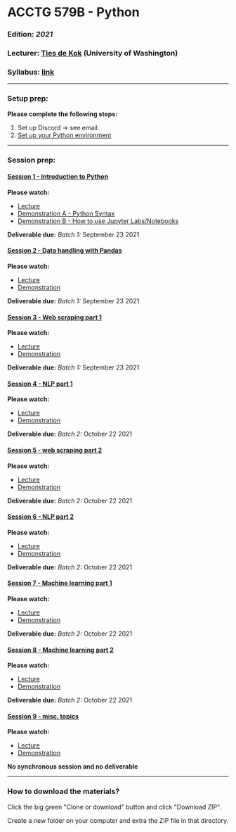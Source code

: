 # ACCTG 579B - Python
### Edition: *2021*
### Lecturer: <a href="https://www.tiesdekok.com" target="_blank">Ties de Kok</a> (University of Washington)
### Syllabus: <a href='https://github.com/TiesdeKok/acctg-579B/blob/master/syllabus.pdf'>link</a>

----
### Setup prep:

**Please complete the following steps:**

1. Set up Discord -> see email.
2. <a href='https://github.com/TiesdeKok/acctg-579B/blob/master/setup-python.md'>Set up your Python environment</a>

----
### Session prep:

#### <u>Session 1 - Introduction to Python</u> 

**Please watch:** 

- <a href='https://uw.hosted.panopto.com/Panopto/Pages/Viewer.aspx?id=3f9690bc-9996-4ada-a84d-ac2a012c737c'>Lecture</a>  
- <a href='https://uw.hosted.panopto.com/Panopto/Pages/Viewer.aspx?id=ae07d870-ffa3-4372-8b2f-ad94011de9e4'>Demonstration A - Python Syntax</a>  
- <a href="https://uw.hosted.panopto.com/Panopto/Pages/Viewer.aspx?id=c3a0132d-4c38-44f7-9c3d-ac2a012c8e95">Demonstration B - How to use Jupyter Labs/Notebooks</a> 

**Deliverable due:** _Batch 1:_ September 23 2021

#### <u>Session 2 - Data handling with Pandas</u> 

**Please watch:**  

- <a href='https://uw.hosted.panopto.com/Panopto/Pages/Viewer.aspx?id=888e522b-de45-45e3-91aa-ac2a012d1fe6'>Lecture</a>  
- <a href='https://uw.hosted.panopto.com/Panopto/Pages/Viewer.aspx?id=6b7e2ce5-86e0-47c1-b1df-ac2a012dc845'>Demonstration</a>  

**Deliverable due:** _Batch 1:_ September 23 2021

#### <u>Session 3 - Web scraping part 1</u>

**Please watch:**  

- <a href='https://uw.hosted.panopto.com/Panopto/Pages/Viewer.aspx?id=dc546b44-df04-4094-b571-ac2a012fed10'>Lecture</a>  
- <a href='https://uw.hosted.panopto.com/Panopto/Pages/Viewer.aspx?id=4a271a62-cf3a-4fe8-b167-ac2a0131d7a8'>Demonstration</a>  

**Deliverable due:** _Batch 1:_ September 23 2021

#### <u>Session 4 - NLP part 1</u> 

**Please watch:**  

* <a href='https://uw.hosted.panopto.com/Panopto/Pages/Viewer.aspx?id=b21c94c3-3e23-4394-accc-ac2a01331dd9'>Lecture</a>  
* <a href='https://uw.hosted.panopto.com/Panopto/Pages/Viewer.aspx?id=9dfb10f2-4fd2-4838-aa36-ac2f0150efc6'>Demonstration</a> 

**Deliverable due:** _Batch 2:_ October 22 2021

#### <u>Session 5 - web scraping part 2</u> 

**Please watch:**  

* <a href='https://uw.hosted.panopto.com/Panopto/Pages/Viewer.aspx?id=b7c4ed44-ab1e-44f2-b0f1-ac3e00010be2'>Lecture</a>  
* <a href='https://uw.hosted.panopto.com/Panopto/Pages/Viewer.aspx?id=9a3a32d6-6f88-4418-bec9-ac3e00011e23'>Demonstration</a> 

**Deliverable due:** _Batch 2:_ October 22 2021

#### <u>Session 6 - NLP part 2</u> 

**Please watch:**  

* <a href='https://uw.hosted.panopto.com/Panopto/Pages/Viewer.aspx?id=f2dfcfd9-455d-4d49-ad25-ac3e00010446'>Lecture</a>  
* <a href='https://uw.hosted.panopto.com/Panopto/Pages/Viewer.aspx?id=d1915afc-037a-4bcd-bbe8-ac3e000113d2'>Demonstration</a>  

**Deliverable due:** _Batch 2:_ October 22 2021
 
#### <u>Session 7 - Machine learning part 1</u>

**Please watch:**  

* <a href='https://uw.hosted.panopto.com/Panopto/Pages/Viewer.aspx?id=7ac167fa-2232-4287-9386-ac3f017a92c1'>Lecture</a>  
* <a href='https://uw.hosted.panopto.com/Panopto/Pages/Viewer.aspx?id=16e136ca-e10f-4e24-afce-ac3f017a8556'>Demonstration</a> 

**Deliverable due:** _Batch 2:_ October 22 2021

#### <u>Session 8 - Machine learning part 2</u>

**Please watch:**  

* <a href='https://uw.hosted.panopto.com/Panopto/Pages/Viewer.aspx?id=e9854467-2f26-43f3-a951-ac3f017a9832'>Lecture</a>  
* <a href='https://uw.hosted.panopto.com/Panopto/Pages/Viewer.aspx?id=d45d1b93-ad98-410d-adec-ac3f017a8c6c'>Demonstration</a> 

**Deliverable due:** _Batch 2:_ October 22 2021

#### <u>Session 9 - misc. topics</u> 

**Please watch:**  

* <a href='https://uw.hosted.panopto.com/Panopto/Pages/Viewer.aspx?id=f1bca33f-1ab3-4f2a-9b60-ac40000009b3'>Lecture</a>  
* <a href='https://uw.hosted.panopto.com/Panopto/Pages/Viewer.aspx?id=7c6c86a7-652a-4731-80f1-ac2a013422e5'>Demonstration</a>  

**No synchronous session and no deliverable**

----
 
### How to download the materials? 

Click the big green "Clone or download" button and click "Download ZIP".

Create a new folder on your computer and extra the ZIP file in that directory. 
